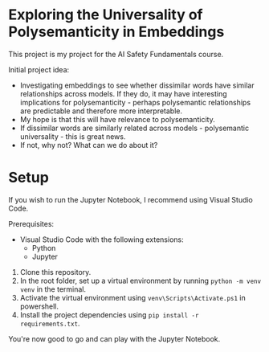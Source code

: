 # Exploring the Universality of Polysemanticity in Embeddings
This project is my project for the AI Safety Fundamentals course.

Initial project idea:
- Investigating embeddings to see whether dissimilar words have similar relationships across models. If they do, it may have interesting implications for polysemanticity - perhaps polysemantic relationships are predictable and therefore more interpretable.
- My hope is that this will have relevance to polysemanticity.
- If dissimilar words are similarly related across models - polysemantic universality - this is great news. 
- If not, why not? What can we do about it?



# Setup

If you wish to run the Jupyter Notebook, I recommend using Visual Studio Code.

Prerequisites:
- Visual Studio Code with the following extensions:
    - Python
    - Jupyter

1. Clone this repository.
2. In the root folder, set up a virtual environment by running `python -m venv venv` in the terminal.
3. Activate the virtual environment using `venv\Scripts\Activate.ps1` in powershell.
4. Install the project dependencies using `pip install -r requirements.txt`.

You're now good to go and can play with the Jupyter Notebook.